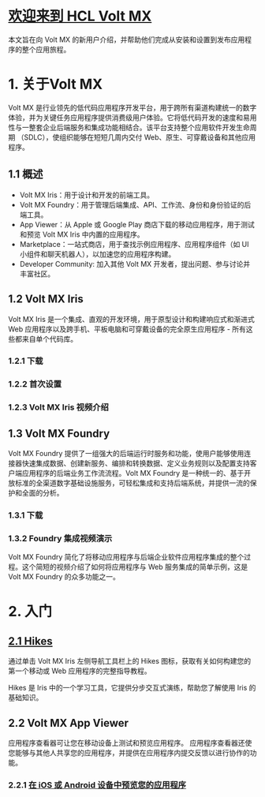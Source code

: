 # [欢迎来到 HCL Volt MX](https://support.hcltechsw.com/csm?id=kb_article&sysparm_article=KB0094403)
本文旨在向 Volt MX 的新用户介绍，并帮助他们完成从安装和设置到发布应用程序的整个应用旅程。

# 1. 关于Volt MX
Volt MX 是行业领先的低代码应用程序开发平台，用于跨所有渠道构建统一的数字体验，并为关键任务应用程序提供消费级用户体验。它将低代码开发的速度和易用性与一整套企业后端服务和集成功能相结合。该平台支持整个应用软件开发生命周期 （SDLC），使组织能够在短短几周内交付 Web、原生、可穿戴设备和其他应用程序。

## 1.1 概述
* Volt MX Iris：用于设计和开发的前端工具。
* Volt MX Foundry：用于管理后端集成、API、工作流、身份和身份验证的后端工具。
* App Viewer：从 Apple 或 Google Play 商店下载的移动应用程序，用于测试和预览 Volt MX Iris 中内置的应用程序。
* Marketplace：一站式商店，用于查找示例应用程序、应用程序组件（如 UI 小组件和聊天机器人），以加速您的应用程序构建。
* Developer Community: 加入其他 Volt MX 开发者，提出问题、参与讨论并丰富社区。

## 1.2 Volt MX Iris
Volt MX Iris 是一个集成、直观的开发环境，用于原型设计和构建响应式和渐进式 Web 应用程序以及跨手机、平板电脑和可穿戴设备的完全原生应用程序 - 所有这些都来自单个代码库。

### 1.2.1 下载

### 1.2.2 首次设置

### 1.2.3 Volt MX Iris 视频介绍

## 1.3 Volt MX Foundry
Volt MX Foundry 提供了一组强大的后端运行时服务和功能，使用户能够使用连接器快速集成数据、创建新服务、编排和转换数据、定义业务规则以及配置支持客户端应用程序的后端业务工作流流程。Volt MX Foundry 是一种统一的、基于开放标准的全渠道数字基础设施服务，可轻松集成和支持后端系统，并提供一流的保护和全面的分析。

### 1.3.1 下载

### 1.3.2 Foundry 集成视频演示
Volt MX Foundry 简化了将移动应用程序与后端企业软件应用程序集成的整个过程。这个简短的视频介绍了如何将应用程序与 Web 服务集成的简单示例，这是 Volt MX Foundry 的众多功能之一。

# 2. 入门

## [2.1 Hikes](./Hikes.md)
通过单击 Volt MX Iris 左侧导航工具栏上的 Hikes 图标，获取有关如何构建您的第一个移动或 Web 应用程序的完整指导教程。

Hikes 是 Iris 中的一个学习工具，它提供分步交互式演练，帮助您了解使用 Iris 的基础知识。

## 2.2 Volt MX App Viewer
应用程序查看器可让您在移动设备上测试和预览应用程序。 应用程序查看器还使您能够与其他人共享您的应用程序，并提供在应用程序内提交反馈以进行协作的功能。

### 2.2.1 [在 iOS 或 Android 设备中预览您的应用程序](https://opensource.hcltechsw.com/volt-mx-docs/docs/documentation/Iris/iris_app_viewer/Content/FunctionalPreviewEnterprise.html#preview-an-app-on-the-cloud)